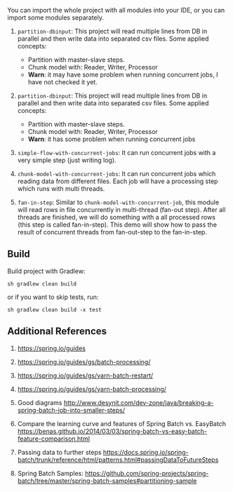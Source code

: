 You can import the whole project with all modules into your IDE, or you can import some modules separately.

1. `partition-dbinput`: This project will read multiple lines from DB in parallel and then write data into separated csv files.
Some applied concepts: 
    + Partition with master-slave steps.
    + Chunk model with: Reader, Writer, Processor
    + **Warn**: it may have some problem when running concurrent jobs, I have not checked it yet.

2. `partition-dbinput`: This project will read multiple lines from DB in parallel and then write data into separated csv files.
Some applied concepts: 
    + Partition with master-slave steps.
    + Chunk model with: Reader, Writer, Processor
    + **Warn**: it has some problem when running concurrent jobs

3. `simple-flow-with-concurrent-jobs`: 
It can run concurrent jobs with a very simple step (just writing log). 

4. `chunk-model-with-concurrent-jobs`: 
It can run concurrent jobs which reading data from different files. 
Each job will have a processing step which runs with multi threads.

5. `fan-in-step`:
Similar to `chunk-model-with-concurrent-job`, this module will read rows in file concurrently in multi-thread (fan-out step).
After all threads are finished, we will do something with a all processed rows (this step is called fan-in-step). 
This demo will show how to pass the result of concurrent threads from fan-out-step to the fan-in-step.

## Build
Build project with Gradlew:
```
sh gradlew clean build
```
or if you want to skip tests, run:
```
sh gradlew clean build -x test
```

## Additional References
1. https://spring.io/guides
2. https://spring.io/guides/gs/batch-processing/
3. https://spring.io/guides/gs/yarn-batch-restart/
4. https://spring.io/guides/gs/yarn-batch-processing/
5. Good diagrams
    http://www.desynit.com/dev-zone/java/breaking-a-spring-batch-job-into-smaller-steps/ 

6. Compare the learning curve and features of Spring Batch vs. EasyBatch
    https://benas.github.io/2014/03/03/spring-batch-vs-easy-batch-feature-comparison.html 
7. Passing data to further steps
    https://docs.spring.io/spring-batch/trunk/reference/html/patterns.html#passingDataToFutureSteps
8. Spring Batch Samples: 
    https://github.com/spring-projects/spring-batch/tree/master/spring-batch-samples#partitioning-sample    


